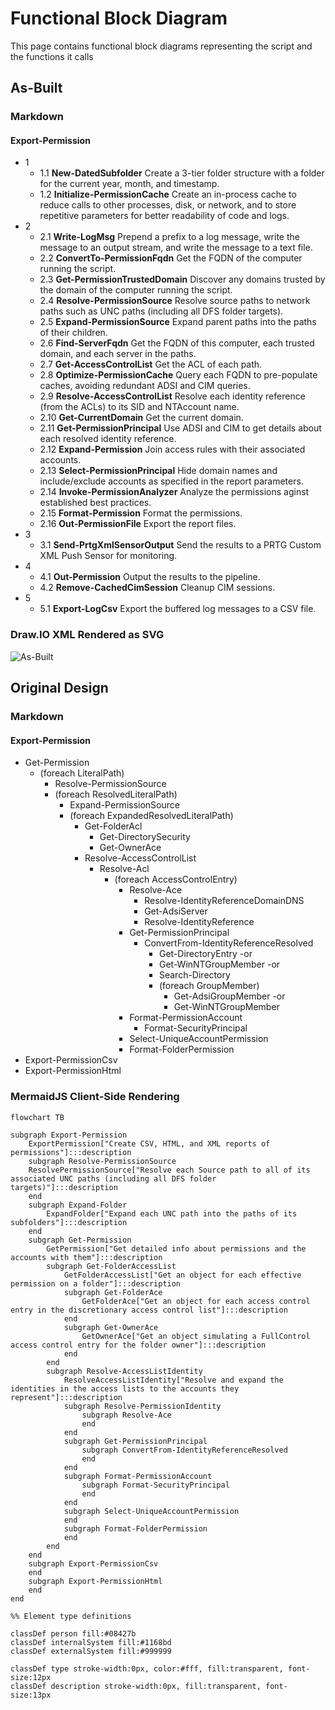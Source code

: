 # Functional Block Diagram

This page contains functional block diagrams representing the script and the functions it calls

## As-Built

### Markdown

#### Export-Permission

- 1
  - 1.1 **New-DatedSubfolder** Create a 3-tier folder structure with a folder for the current year, month, and timestamp.
  - 1.2 **Initialize-PermissionCache** Create an in-process cache to reduce calls to other processes, disk, or network, and to store repetitive parameters for better readability of code and logs.
- 2
  - 2.1 **Write-LogMsg** Prepend a prefix to a log message, write the message to an output stream, and write the message to a text file.
  - 2.2 **ConvertTo-PermissionFqdn** Get the FQDN of the computer running the script.
  - 2.3 **Get-PermissionTrustedDomain** Discover any domains trusted by the domain of the computer running the script.
  - 2.4 **Resolve-PermissionSource** Resolve source paths to network paths such as UNC paths (including all DFS folder targets).
  - 2.5 **Expand-PermissionSource** Expand parent paths into the paths of their children.
  - 2.6 **Find-ServerFqdn** Get the FQDN of this computer, each trusted domain, and each server in the paths.
  - 2.7 **Get-AccessControlList** Get the ACL of each path.
  - 2.8 **Optimize-PermissionCache** Query each FQDN to pre-populate caches, avoiding redundant ADSI and CIM queries.
  - 2.9 **Resolve-AccessControlList** Resolve each identity reference (from the ACLs) to its SID and NTAccount name.
  - 2.10 **Get-CurrentDomain** Get the current domain.
  - 2.11 **Get-PermissionPrincipal** Use ADSI and CIM to get details about each resolved identity reference.
  - 2.12 **Expand-Permission** Join access rules with their associated accounts.
  - 2.13 **Select-PermissionPrincipal** Hide domain names and include/exclude accounts as specified in the report parameters.
  - 2.14 **Invoke-PermissionAnalyzer** Analyze the permissions aginst established best practices.
  - 2.15 **Format-Permission** Format the permissions.
  - 2.16 **Out-PermissionFile** Export the report files.
- 3
  - 3.1 **Send-PrtgXmlSensorOutput** Send the results to a PRTG Custom XML Push Sensor for monitoring.
- 4
  - 4.1 **Out-Permission** Output the results to the pipeline.
  - 4.2 **Remove-CachedCimSession** Cleanup CIM sessions.
- 5
  - 5.1 **Export-LogCsv** Export the buffered log messages to a CSV file.

### Draw.IO XML Rendered as SVG

![As-Built](/img/FunctionalBlockDiagram_AsBuilt.svg)

## Original Design

### Markdown

#### Export-Permission

- Get-Permission
  - (foreach LiteralPath)
    - Resolve-PermissionSource
    - (foreach ResolvedLiteralPath)
      - Expand-PermissionSource
      - (foreach ExpandedResolvedLiteralPath)
        - Get-FolderAcl
          - Get-DirectorySecurity
          - Get-OwnerAce
        - Resolve-AccessControlList
          - Resolve-Acl
            - (foreach AccessControlEntry)
              - Resolve-Ace
                - Resolve-IdentityReferenceDomainDNS
                - Get-AdsiServer
                - Resolve-IdentityReference
              - Get-PermissionPrincipal
                - ConvertFrom-IdentityReferenceResolved
                  - Get-DirectoryEntry -or
                  - Get-WinNTGroupMember -or
                  - Search-Directory
                  - (foreach GroupMember)
                    - Get-AdsiGroupMember -or
                    - Get-WinNTGroupMember
              - Format-PermissionAccount
                - Format-SecurityPrincipal
              - Select-UniqueAccountPermission
              - Format-FolderPermission
- Export-PermissionCsv
- Export-PermissionHtml

### MermaidJS Client-Side Rendering

```mermaid
flowchart TB

subgraph Export-Permission
    ExportPermission["Create CSV, HTML, and XML reports of permissions"]:::description
    subgraph Resolve-PermissionSource
    ResolvePermissionSource["Resolve each Source path to all of its associated UNC paths (including all DFS folder targets)"]:::description
    end
    subgraph Expand-Folder
        ExpandFolder["Expand each UNC path into the paths of its subfolders"]:::description
    end
    subgraph Get-Permission
        GetPermission["Get detailed info about permissions and the accounts with them"]:::description
        subgraph Get-FolderAccessList
            GetFolderAccessList["Get an object for each effective permission on a folder"]:::description
            subgraph Get-FolderAce
                GetFolderAce["Get an object for each access control entry in the discretionary access control list"]:::description
            end
            subgraph Get-OwnerAce
                GetOwnerAce["Get an object simulating a FullControl access control entry for the folder owner"]:::description
            end
        end
        subgraph Resolve-AccessListIdentity
            ResolveAccessListIdentity["Resolve and expand the identities in the access lists to the accounts they represent"]:::description
            subgraph Resolve-PermissionIdentity
                subgraph Resolve-Ace
                end
            end
            subgraph Get-PermissionPrincipal
                subgraph ConvertFrom-IdentityReferenceResolved
                end
            end
            subgraph Format-PermissionAccount
                subgraph Format-SecurityPrincipal
                end
            end
            subgraph Select-UniqueAccountPermission
            end
            subgraph Format-FolderPermission
            end
        end
    end
    subgraph Export-PermissionCsv
    end
    subgraph Export-PermissionHtml
    end
end

%% Element type definitions

classDef person fill:#08427b
classDef internalSystem fill:#1168bd
classDef externalSystem fill:#999999

classDef type stroke-width:0px, color:#fff, fill:transparent, font-size:12px
classDef description stroke-width:0px, fill:transparent, font-size:13px
```

